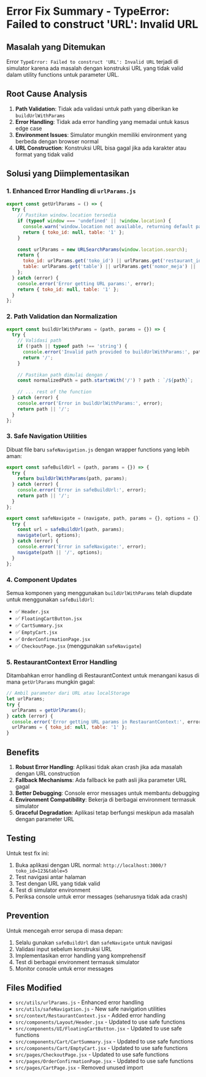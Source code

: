 # Error Fix Summary - TypeError: Failed to construct 'URL': Invalid URL

## Masalah yang Ditemukan

Error `TypeError: Failed to construct 'URL': Invalid URL` terjadi di simulator karena ada masalah dengan konstruksi URL yang tidak valid dalam utility functions untuk parameter URL.

## Root Cause Analysis

1. **Path Validation**: Tidak ada validasi untuk path yang diberikan ke `buildUrlWithParams`
2. **Error Handling**: Tidak ada error handling yang memadai untuk kasus edge case
3. **Environment Issues**: Simulator mungkin memiliki environment yang berbeda dengan browser normal
4. **URL Construction**: Konstruksi URL bisa gagal jika ada karakter atau format yang tidak valid

## Solusi yang Diimplementasikan

### 1. Enhanced Error Handling di `urlParams.js`

```javascript
export const getUrlParams = () => {
  try {
    // Pastikan window.location tersedia
    if (typeof window === 'undefined' || !window.location) {
      console.warn('window.location not available, returning default params');
      return { toko_id: null, table: '1' };
    }
    
    const urlParams = new URLSearchParams(window.location.search);
    return {
      toko_id: urlParams.get('toko_id') || urlParams.get('restaurant_id'),
      table: urlParams.get('table') || urlParams.get('nomor_meja') || '1'
    };
  } catch (error) {
    console.error('Error getting URL params:', error);
    return { toko_id: null, table: '1' };
  }
};
```

### 2. Path Validation dan Normalization

```javascript
export const buildUrlWithParams = (path, params = {}) => {
  try {
    // Validasi path
    if (!path || typeof path !== 'string') {
      console.error('Invalid path provided to buildUrlWithParams:', path);
      return '/';
    }
    
    // Pastikan path dimulai dengan /
    const normalizedPath = path.startsWith('/') ? path : `/${path}`;
    
    // ... rest of the function
  } catch (error) {
    console.error('Error in buildUrlWithParams:', error);
    return path || '/';
  }
};
```

### 3. Safe Navigation Utilities

Dibuat file baru `safeNavigation.js` dengan wrapper functions yang lebih aman:

```javascript
export const safeBuildUrl = (path, params = {}) => {
  try {
    return buildUrlWithParams(path, params);
  } catch (error) {
    console.error('Error in safeBuildUrl:', error);
    return path || '/';
  }
};

export const safeNavigate = (navigate, path, params = {}, options = {}) => {
  try {
    const url = safeBuildUrl(path, params);
    navigate(url, options);
  } catch (error) {
    console.error('Error in safeNavigate:', error);
    navigate(path || '/', options);
  }
};
```

### 4. Component Updates

Semua komponen yang menggunakan `buildUrlWithParams` telah diupdate untuk menggunakan `safeBuildUrl`:

- ✅ `Header.jsx`
- ✅ `FloatingCartButton.jsx`
- ✅ `CartSummary.jsx`
- ✅ `EmptyCart.jsx`
- ✅ `OrderConfirmationPage.jsx`
- ✅ `CheckoutPage.jsx` (menggunakan `safeNavigate`)

### 5. RestaurantContext Error Handling

Ditambahkan error handling di RestaurantContext untuk menangani kasus di mana `getUrlParams` mungkin gagal:

```javascript
// Ambil parameter dari URL atau localStorage
let urlParams;
try {
  urlParams = getUrlParams();
} catch (error) {
  console.error('Error getting URL params in RestaurantContext:', error);
  urlParams = { toko_id: null, table: '1' };
}
```

## Benefits

1. **Robust Error Handling**: Aplikasi tidak akan crash jika ada masalah dengan URL construction
2. **Fallback Mechanisms**: Ada fallback ke path asli jika parameter URL gagal
3. **Better Debugging**: Console error messages untuk membantu debugging
4. **Environment Compatibility**: Bekerja di berbagai environment termasuk simulator
5. **Graceful Degradation**: Aplikasi tetap berfungsi meskipun ada masalah dengan parameter URL

## Testing

Untuk test fix ini:

1. Buka aplikasi dengan URL normal: `http://localhost:3000/?toko_id=123&table=5`
2. Test navigasi antar halaman
3. Test dengan URL yang tidak valid
4. Test di simulator environment
5. Periksa console untuk error messages (seharusnya tidak ada crash)

## Prevention

Untuk mencegah error serupa di masa depan:

1. Selalu gunakan `safeBuildUrl` dan `safeNavigate` untuk navigasi
2. Validasi input sebelum konstruksi URL
3. Implementasikan error handling yang komprehensif
4. Test di berbagai environment termasuk simulator
5. Monitor console untuk error messages

## Files Modified

- `src/utils/urlParams.js` - Enhanced error handling
- `src/utils/safeNavigation.js` - New safe navigation utilities
- `src/context/RestaurantContext.jsx` - Added error handling
- `src/components/Layout/Header.jsx` - Updated to use safe functions
- `src/components/UI/FloatingCartButton.jsx` - Updated to use safe functions
- `src/components/Cart/CartSummary.jsx` - Updated to use safe functions
- `src/components/Cart/EmptyCart.jsx` - Updated to use safe functions
- `src/pages/CheckoutPage.jsx` - Updated to use safe functions
- `src/pages/OrderConfirmationPage.jsx` - Updated to use safe functions
- `src/pages/CartPage.jsx` - Removed unused import
